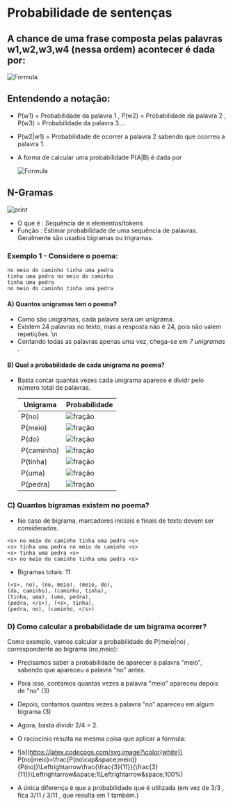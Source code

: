# Probabilidade de sentenças
## A chance de uma frase composta pelas palavras w1,w2,w3,w4 (nessa ordem) acontecer é dada por:

![Formula](https://latex.codecogs.com/svg.image?\color{white}P(w_1,w_2,w_3,w_4)=P(w_1)\cdot&space;P(w_2\mid&space;w_1)\cdot&space;P(w_3\mid&space;w_1,w_2)\cdot&space;P(w_4\mid&space;w_1,w_2,w_3))

## Entendendo a notação:
- P(w1) = Probabilidade da palavra 1 , P(w2) = Probabilidade da palavra 2 , P(w3) = Probabilidade da palavra 3....
- P(w2|w1) = Probabilidade de ocorrer a palavra 2 sabendo que ocorreu a palavra 1.

- A forma de calcular uma probabilidade P(A|B) é dada por

  ![Formula](https://latex.codecogs.com/svg.image?\color{white}P(A|B)=\frac{P(A\cap&space;B)}{P(A)})

## N-Gramas
![print](https://private-user-images.githubusercontent.com/174112183/349214910-7d2ebcbb-1137-4625-9e93-65039805eadc.png?jwt=eyJhbGciOiJIUzI1NiIsInR5cCI6IkpXVCJ9.eyJpc3MiOiJnaXRodWIuY29tIiwiYXVkIjoicmF3LmdpdGh1YnVzZXJjb250ZW50LmNvbSIsImtleSI6ImtleTUiLCJleHAiOjE3MjExNTE0MjEsIm5iZiI6MTcyMTE1MTEyMSwicGF0aCI6Ii8xNzQxMTIxODMvMzQ5MjE0OTEwLTdkMmViY2JiLTExMzctNDYyNS05ZTkzLTY1MDM5ODA1ZWFkYy5wbmc_WC1BbXotQWxnb3JpdGhtPUFXUzQtSE1BQy1TSEEyNTYmWC1BbXotQ3JlZGVudGlhbD1BS0lBVkNPRFlMU0E1M1BRSzRaQSUyRjIwMjQwNzE2JTJGdXMtZWFzdC0xJTJGczMlMkZhd3M0X3JlcXVlc3QmWC1BbXotRGF0ZT0yMDI0MDcxNlQxNzMyMDFaJlgtQW16LUV4cGlyZXM9MzAwJlgtQW16LVNpZ25hdHVyZT1hNWViYmQwZWY2YmEwYjBlZGQxYmEwZTU4ZDAwNzllMmRhYThkODg2MmZlYmVkYTM4Y2I4NWU2YzMxZDRmYTBlJlgtQW16LVNpZ25lZEhlYWRlcnM9aG9zdCZhY3Rvcl9pZD0wJmtleV9pZD0wJnJlcG9faWQ9MCJ9.aSRIVhi8EWvUj-sL_g4jBtIGudEo4DBQ8emTg65JaPY)

- O que é : Sequência de n elementos/tokens
- Função : Estimar probabilidade de uma sequência de palavras. Geralmente são usados bigramas ou trigramas.

### Exemplo 1 - Considere o poema:

```
no meio do caminho tinha uma pedra
tinha uma pedra no meio do caminho
tinha uma pedra
no meio do caminho tinha uma pedra
```

#### A) Quantos unigramas tem o poema?

- Como são unigramas, cada palavra será um unigrama.
- Existem 24 palavras no texto, mas a resposta não é 24, pois não valem repetições. \n
- Contando todas as palavras apenas uma vez, chega-se em *7 unigramas* .


#### B) Qual a probabilidade de cada unigrama no poema?
- Basta contar quantas vezes cada unigrama aparece e dividr pelo número total de palavras.

    | Unigrama  | Probabilidade                                      |
    |-----------|----------------------------------------------------|
    | P(no)     | ![fração](https://latex.codecogs.com/svg.image?\color{white}\frac{3}{24})     |
    | P(meio)   | ![fração](https://latex.codecogs.com/svg.image?\color{white}\frac{3}{24})     |
    | P(do)     | ![fração](https://latex.codecogs.com/svg.image?\color{white}\frac{3}{24})     |
    | P(caminho)| ![fração](https://latex.codecogs.com/svg.image?\color{white}\frac{3}{24})     |
    | P(tinha)  | ![fração](https://latex.codecogs.com/svg.image?\color{white}\frac{4}{24})     |
    | P(uma)    | ![fração](https://latex.codecogs.com/svg.image?\color{white}\frac{4}{24})     |
    | P(pedra)  | ![fração](https://latex.codecogs.com/svg.image?\color{white}\frac{4}{24})     |


### C) Quantos bigramas existem no poema?
- No caso de bigrama, marcadores iniciais e finais de texto devem ser considerados.
```
<s> no meio do caminho tinha uma pedra <s>
<s> tinha uma pedra no meio do caminho <s>
<s> tinha uma pedra <s>
<s> no meio do caminho tinha uma pedra <s>
```

- Bigramas totais: 11
```
(<s>, no), (no, meio), (meio, do),
(do, caminho), (caminho, tinha),
(tinha, uma), (uma, pedra),
(pedra, </s>), (<s>, tinha),
(pedra, no), (caminho, </s>)
```

### D) Como calcular a probabilidade de um bigrama ocorrer?
Como exemplo, vamos calcular a probabilidade de P(meio|no) , correspondente ao bigrama (no,meio):
- Precisamos saber a probabilidade de aparecer a palavra "meio", sabendo que apareceu a palavra "no" antes.
- Para isso, contamos quantas vezes a palavra "meio" apareceu depois de "no" (3)
- Depois, contamos quantas vezes a palavra "no" apareceu em algum bigrama (3)
- Agora, basta dividir 2/4 = 2.
- O raciocínio resulta na mesma coisa que aplicar a fórmula:

- ![a](https://latex.codecogs.com/svg.image?\color{white}\ P(no|meio)=\frac{P(no\cap&space;meio)}{P(no)}\Leftrightarrow\frac{\frac{3}{11}}{\frac{3}{11}}\Leftrightarrow&space;1\Leftrightarrow&space;100%)

- A única diferença é que a probabilidade que é utilizada (em vez de 3/3 , fica 3/11 / 3/11 , que resulta em 1 também.)

